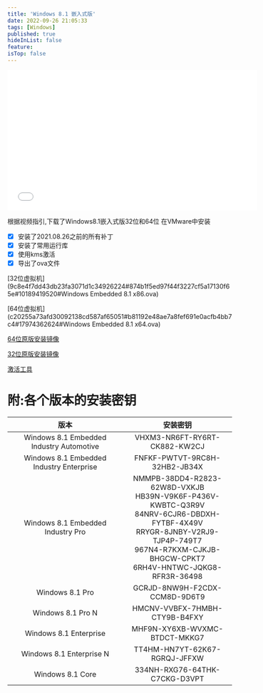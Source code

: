 ```yaml
---
title: 'Windows 8.1 嵌入式版'
date: 2022-09-26 21:05:33
tags: [Windows]
published: true
hideInList: false
feature: 
isTop: false
---
```

<iframe width="560" height="315" src="//player.bilibili.com/player.html?aid=672334392&bvid=BV1TU4y1Y7nL&cid=314749662&page=1" frameborder="0" allow="accelerometer; autoplay; clipboard-write; encrypted-media; gyroscope; picture-in-picture" allowfullscreen> </iframe>

根据视频指引,下载了Windows8.1嵌入式版32位和64位
在VMware中安装
- [x] 安装了2021.08.26之前的所有补丁
- [x] 安装了常用运行库
- [x] 使用kms激活
- [x] 导出了ova文件

[32位虚拟机](9c8e4f7dd43db23fa3071d1c34926224#874b1f5ed97f44f3227cf5a17130f65e#10189419520#Windows Embedded 8.1 x86.ova)

[64位虚拟机](c20255a73afd30092138cd587af65051#b81192e48ae7a8fef691e0acfb4bb7c4#17974362624#Windows Embedded 8.1 x64.ova)

[64位原版安装镜像](bcfac5d6acd1df3493388bcefe6bc819#10b998094af1a03274fc88f0a53b55b4#3901444096#9600.16384.WINBLUE_RTM.130821-1623_X64FRE_EMBEDDEDINDUSTRY_ZH-CN-IRM_CEI_X64FRE_ZH-CN_DV5.ISO)

[32位原版安装镜像](b776283bccaa75b4f6067b421169ddb6#eb2eea8cdf62b473f1cca48d2575910d#2892294144#9600.16384.WINBLUE_RTM.130821-1623_X86FRE_EMBEDDEDINDUSTRY_ZH-CN-IRM_CEI_X86FRE_ZH-CN_DV5.ISO)

[激活工具](bb404b1b6de44b1b3efe5f13db3c97df#2c75509e5d5b5aa49fa1e3d40a5a99cd#7991296#kmscipo_20210827_165110.iso)

# 附:各个版本的安装密钥

|版本|安装密钥|
|:---:|:---:|
|Windows 8.1 Embedded Industry Automotive|VHXM3-NR6FT-RY6RT-CK882-KW2CJ|
|Windows 8.1 Embedded Industry Enterprise|FNFKF-PWTVT-9RC8H-32HB2-JB34X|
|Windows 8.1 Embedded Industry Pro|NMMPB-38DD4-R2823-62W8D-VXKJB<br>HB39N-V9K6F-P436V-KWBTC-Q3R9V<br>84NRV-6CJR6-DBDXH-FYTBF-4X49V<br>RRYGR-8JNBY-V2RJ9-TJP4P-749T7<br>967N4-R7KXM-CJKJB-BHGCW-CPKT7<br>6RH4V-HNTWC-JQKG8-RFR3R-36498|
|Windows 8.1 Pro|GCRJD-8NW9H-F2CDX-CCM8D-9D6T9|
|Windows 8.1 Pro N|HMCNV-VVBFX-7HMBH-CTY9B-B4FXY|
|Windows 8.1 Enterprise|MHF9N-XY6XB-WVXMC-BTDCT-MKKG7|
|Windows 8.1 Enterprise N|TT4HM-HN7YT-62K67-RGRQJ-JFFXW|
|Windows 8.1 Core|334NH-RXG76-64THK-C7CKG-D3VPT|